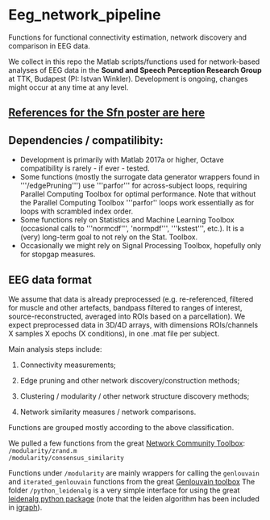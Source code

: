 # Eeg_network_pipeline
Functions for functional connectivity estimation, network discovery and comparison in EEG data.

We collect in this repo the Matlab scripts/functions used for network-based analyses of EEG data in the **Sound and Speech Perception Research Group** at TTK, Budapest (PI: Istvan Winkler). Development is ongoing, changes might occur at any time at any level.

## [References for the Sfn poster are here](https://github.com/dharmatarha/eeg_network_pipeline/)

## Dependencies / compatilibity:
- Development is primarily with Matlab 2017a or higher, Octave compatibility is rarely - if ever - tested. 
- Some functions (mostly the surrogate data generator wrappers found in '''/edgePruning''') use '''parfor''' for across-subject loops, requiring Parallel Computing Toolbox for optimal performance. Note that without the Parallel Computing Toolbox '''parfor'' loops work essentially as for loops with scrambled index order. 
- Some functions rely on Statistics and Machine Learning Toolbox (occasional calls to '''normcdf''', 'normpdf''', '''kstest''', etc.). It is a (very) long-term goal to not rely on the Stat. Toolbox.
- Occasionally we might rely on Signal Processing Toolbox, hopefully only for stopgap measures. 

## EEG data format
We assume that data is already preprocessed (e.g. re-referenced, filtered for muscle and other artefacts, bandpass filtered to ranges of interest, source-reconstructed, averaged into ROIs based on a parcellation). We expect preprocessed data in 3D/4D arrays, with dimensions ROIs/channels X samples X epochs (X conditions), in one .mat file per subject.

Main analysis steps include: 

1. Connectivity measurements;

2. Edge pruning and other network discovery/construction methods;

3. Clustering / modularity / other network structure discovery methods;

4. Network similarity measures / network comparisons.

Functions are grouped mostly according to the above classification.

We pulled a few functions from the great [Network Community Toolbox](http://commdetect.weebly.com/): 
<br>`/modularity/zrand.m`
<br>`/modularity/consensus_similarity`

Functions under `/modularity` are mainly wrappers for calling the `genlouvain` and `iterated_genlouvain` functions from the great [Genlouvain toolbox](https://github.com/GenLouvain/GenLouvain)
The folder `/python_leidenalg` is a very simple interface for using the great [leidenalg python package](https://github.com/vtraag/leidenalg) (note that the leiden algorithm has been included in [igraph](https://igraph.org/redirect.html)).
